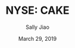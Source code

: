 ---
type: "report"
paper: "CAKE_Sally_Jiao.pdf"
author: "Sally Jiao"
company: "The Cheesecake Factory Inc."
date: "March 29, 2019"
summary: "The Cheesecake Factory Inc. (The Company) is a leading American chain of casual dining restaurants. Having recently completed a complex acquisition of Fox Restaurant Concepts (FRC), the Factory now owns 294 restaurants under brands including the Cheesecake Factory® and North Italia. In addition, it holds licensing agreements for 24 international Cheesecake Factory® restaurants. "
title: "NYSE: CAKE"
---